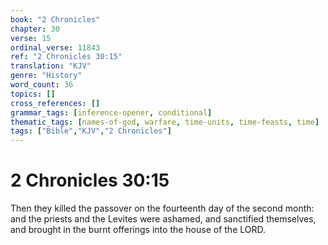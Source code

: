 ```yaml
---
book: "2 Chronicles"
chapter: 30
verse: 15
ordinal_verse: 11843
ref: "2 Chronicles 30:15"
translation: "KJV"
genre: "History"
word_count: 36
topics: []
cross_references: []
grammar_tags: [inference-opener, conditional]
thematic_tags: [names-of-god, warfare, time-units, time-feasts, time]
tags: ["Bible","KJV","2 Chronicles"]
---
```


# 2 Chronicles 30:15

Then they killed the passover on the fourteenth day of the second month: and the priests and the Levites were ashamed, and sanctified themselves, and brought in the burnt offerings into the house of the LORD.
